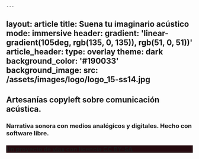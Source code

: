     ---
layout: article
title: Suena tu imaginario acústico
mode: immersive
header:
  gradient: 'linear-gradient(105deg, rgb(135, 0, 135)), rgb(51, 0, 51))'
article_header:
  type: overlay
  theme: dark
  background_color: '#190033'
  background_image: 
    src: /assets/images/logo/logo_15-ss14.jpg
---

<div class="hero">

<div class="hero__content">
  <h2><i class="fa fa-cogs"></i> Artesanías copyleft sobre comunicación acústica. </h2> 
  <h3><i class="fa fa-microphone"></i> Narrativa sonora con medios analógicos y digitales. Hecho con software libre.</h3>
</div>

<div class="hero hero--center" style="background-color: #250a0f;">

  <div class="hero__content">
   <h3><i class="fa fa-creative-commons"></i> Un proyecto de </i><a href="https://vlax.dyne.org/whoami/">vlax</a> con licencia <a href="/licencia">CC BY-SA</a></h3>
  </div>
</div>

</div>
